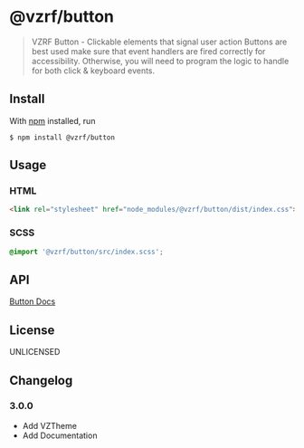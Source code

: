 # @vzrf/button

> VZRF Button - Clickable elements that signal user action Buttons are best used make sure that event handlers are fired correctly for accessibility. Otherwise, you will need to program the logic to handle for both click &amp; keyboard events.

## Install

With [npm](https://npmjs.org/) installed, run

```
$ npm install @vzrf/button
```

## Usage

### HTML
```html
<link rel="stylesheet" href="node_modules/@vzrf/button/dist/index.css">
```

### SCSS
```scss
@import '@vzrf/button/src/index.scss';
```

## API
[Button Docs](https://vzrf-docs.cfappsawsnpeast.ebiz.verizon.com/ui-elements/button)

## License
UNLICENSED

## Changelog

### 3.0.0
* Add VZTheme
* Add Documentation
